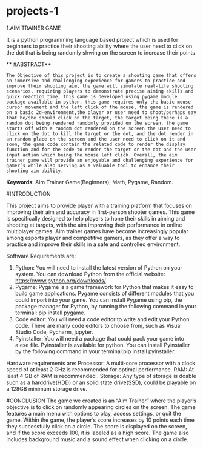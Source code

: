 # projects-1

1.AIM TRAINER GAME

  It is a python programming language based project which is used for beginners to practice their shooting ability where the user need to click on the dot that is being randomly shwing on the screen to increase their points
  
**  #ABSTRACT**

    The Objective of this project is to create a shooting game that offers an immersive and challenging experience for gamers to practice and improve their shooting aim, the game will simulate real-life shooting scenarios, requiring players to demonstrate precise aiming skills and quick reaction time, this game is developed using pygame module package available in python, this game requires only the basic mouse cursor movement and the left click of the mouse, the game is rendered on a basic 2d-environment,the player or user need to shoot/perhaps say that he/she should click on the target, the target being there is a random dot being rendered randomly provided on the screen, the game starts off with a random dot rendered on the screen the user need to click on the dot to kill the target or the dot, and the dot render in an random place on the screen and the user need to click on it and soon, the game code contain the related code to render the display function and for the code to render the target or the dot and the user input action which being the mouse left click. Overall, the aim trainer game will provide an enjoyable and challenging experience for gamer’s while also serving as a valuable tool to enhance their shooting aim ability. 
**Keywords**: Aim Trainer Game(Beginners), Math, Pygame, Random. 

#INTRODUCTION

This project aims to provide player with a training platform that focuses on improving their aim and accuracy in first-person shooter games. This game is specifically designed to help players to hone their skills in aiming and shooting at targets, with the aim improving their performance in online multiplayer games. Aim trainer games have become increasingly popular among esports player and competitive gamers, as they offer a way to practice and improve their skills in a safe and controlled environment. 

Software Requirements are: 
1. Python: You will need to install the latest version of Python on your system. You can download Python from the official website: https://www.python.org/downloads/ 
2. Pygame: Pygame is a game framework for Python that makes it easy to build game applications. Pygame consists of different modules that you could import into your game. You can install Pygame using pip, the package manager for Python, by running the following command in your terminal: pip install pygame. 
3. Code editor: You will need a code editor to write and edit your Python code. There are many code editors to choose from, such as Visual Studio Code, Pycharm, jupyter. 
4. Pyinstaller: You will need a package that could pack your game into a.exe file. Pyinstaller is available for python. You can install Pyinstaller by the following command in your terminal:pip install pyinstaller. 

Hardware requirements are: 
Processor: A multi-core processor with a clock speed of at least 2 GHz is recommended for optimal 
performance. 
RAM: At least 4 GB of RAM is recommended . 
Storage: Any type of storage is doable such as a harddrive(HDD) or an solid state drive(SSD), could be playable 
on a 128GB minimum storage drive. 

#CONCLUSION
The game we created is an “Aim Trainer” where the player’s objective is to click on randomly appearing circles on the screen. The game features a main menu with options to play, access settings, or quit the game. Within the game, the player’s score increases by 10 points each time they successfully click on a circle. The score is displayed on the screen, and if the score exceeds 100, it is labeled as a high score. The game also includes background music and a sound effect when clicking on a circle. 
